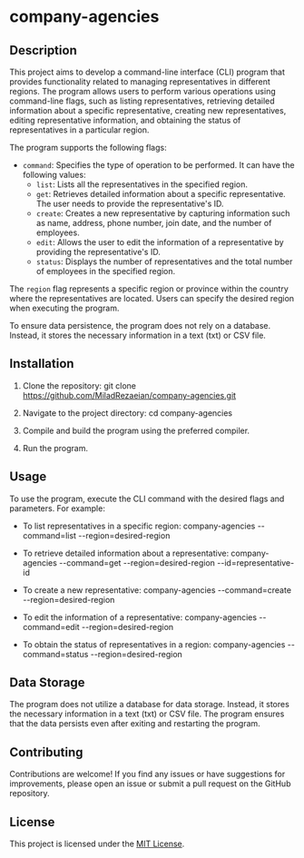 # company-agencies

## Description

This project aims to develop a command-line interface (CLI) program that provides functionality related to managing representatives in different regions. The program allows users to perform various operations using command-line flags, such as listing representatives, retrieving detailed information about a specific representative, creating new representatives, editing representative information, and obtaining the status of representatives in a particular region.

The program supports the following flags:

- `command`: Specifies the type of operation to be performed. It can have the following values:
  - `list`: Lists all the representatives in the specified region.
  - `get`: Retrieves detailed information about a specific representative. The user needs to provide the representative's ID.
  - `create`: Creates a new representative by capturing information such as name, address, phone number, join date, and the number of employees.
  - `edit`: Allows the user to edit the information of a representative by providing the representative's ID.
  - `status`: Displays the number of representatives and the total number of employees in the specified region.

The `region` flag represents a specific region or province within the country where the representatives are located. Users can specify the desired region when executing the program.

To ensure data persistence, the program does not rely on a database. Instead, it stores the necessary information in a text (txt) or CSV file.

## Installation

1. Clone the repository:
git clone https://github.com/MiladRezaeian/company-agencies.git

2. Navigate to the project directory:
cd company-agencies

3. Compile and build the program using the preferred compiler.
4. Run the program.

## Usage

To use the program, execute the CLI command with the desired flags and parameters. For example:

- To list representatives in a specific region:
company-agencies --command=list --region=desired-region



- To retrieve detailed information about a representative:
company-agencies --command=get --region=desired-region --id=representative-id



- To create a new representative:
company-agencies --command=create --region=desired-region



- To edit the information of a representative:
company-agencies --command=edit --region=desired-region


- To obtain the status of representatives in a region:
company-agencies --command=status --region=desired-region



## Data Storage

The program does not utilize a database for data storage. Instead, it stores the necessary information in a text (txt) or CSV file. The program ensures that the data persists even after exiting and restarting the program.

## Contributing

Contributions are welcome! If you find any issues or have suggestions for improvements, please open an issue or submit a pull request on the GitHub repository.

## License

This project is licensed under the [MIT License](LICENSE).
